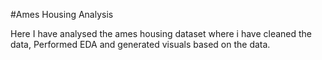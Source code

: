#Ames Housing Analysis

Here I have analysed the ames housing dataset where i have cleaned the data, Performed EDA and generated visuals based on the data.
